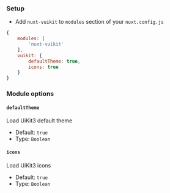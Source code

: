 ### Setup

- Add `nuxt-vuikit` to `modules` section of your `nuxt.config.js`

```js
{
	modules: [
		'nuxt-vuikit'
	],
	vuikit: {
		defaultTheme: true,
		icons: true
	}
}
```

### Module options

#### `defaultTheme`
Load UiKit3 default theme
- Default: `true`
- Type: `Boolean`

#### `icons`
Load UiKit3 icons
- Default: `true`
- Type: `Boolean`
